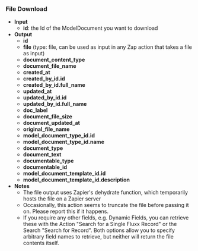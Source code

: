 ### File Download

* **Input**
  * **id**: the Id of the ModelDocument you want to download
* **Output** 
  * **id**
  * **file** (type: file, can be used as input in any Zap action that takes a file as input)
  * **document_content_type**
  * **document_file_name**
  * **created_at**
  * **created_by_id.id**
  * **created_by_id.full_name**
  * **updated_at**
  * **updated_by_id.id**
  * **updated_by_id.full_name**
  * **doc_label**
  * **document_file_size**
  * **document_updated_at**
  * **original_file_name**
  * **model_document_type_id.id**
  * **model_document_type_id.name**
  * **document_type**
  * **document_text**
  * **documentable_type**
  * **documentable_id**
  * **model_document_template_id.id**
  * **model_document_template_id.description**
* **Notes**
  * The file output uses Zapier's dehydrate function, which temporarily hosts the file on a Zapier server
  * Occasionally, this action seems to truncate the file before passing it on. Please report this if it happens.
  * If you require any other fields, e.g. Dynamic Fields, you can retrieve these with the Action "Search for a Single Fluxx Record" or the Search "Search for Record". Both options allow you to specify arbitrary field names to retrieve, but neither will return the file contents itself.
